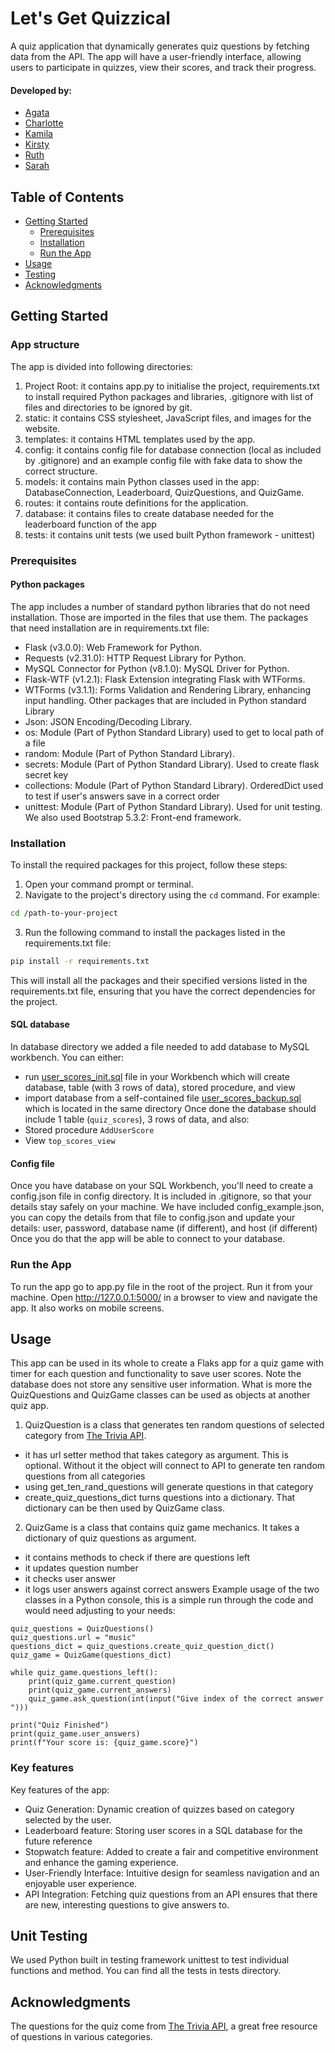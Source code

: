 # Let's Get Quizzical

A quiz application that dynamically generates quiz questions by fetching data from the API. The app will have a user-friendly interface, allowing users to participate in quizzes, view their scores, and track their progress.

#### Developed by:
- [Agata](https://github.com/ak-run)
- [Charlotte](https://github.com/charlotteshorey)
- [Kamila](https://github.com/pruskikam)
- [Kirsty](https://github.com/kirstyhenderson)
- [Ruth](https://github.com/ruthh88)
- [Sarah](https://github.com/0oSaraho0)

## Table of Contents

- [Getting Started](#getting-started)
  - [Prerequisites](#prerequisites)
  - [Installation](#installation)
  - [Run the App](#run-the-app)
- [Usage](#usage)
- [Testing](#testing)
- [Acknowledgments](#acknowledgments)

## Getting Started

### App structure
The app is divided into following directories: 
1. Project Root: it contains app.py to initialise the project, requirements.txt to install required Python packages and libraries, .gitignore with list of files and directories to be ignored by git.
2. static: it contains CSS stylesheet, JavaScript files, and images for the website.
3. templates: it contains HTML templates used by the app.
4. config: it contains config file for database connection (local as included by .gitignore) and an example config file with fake data to show the correct structure.
5. models: it contains main Python classes used in the app: DatabaseConnection, Leaderboard, QuizQuestions, and QuizGame.
6. routes: it contains route definitions for the application.
7. database: it contains files to create database needed for the leaderboard function of the app
8. tests: it contains unit tests (we used built Python framework - unittest)

### Prerequisites
#### Python packages
The app includes a number of standard python libraries that do not need installation. Those are imported in the files that use them.
The packages that need installation are in requirements.txt file:
- Flask (v3.0.0):  Web Framework for Python.
- Requests (v2.31.0): HTTP Request Library for Python.
- MySQL Connector for Python (v8.1.0): MySQL Driver for Python.
- Flask-WTF (v1.2.1): Flask Extension integrating Flask with WTForms.
- WTForms (v3.1.1): Forms Validation and Rendering Library, enhancing input handling.
Other packages that are included in Python standard Library
- Json: JSON Encoding/Decoding Library.
- os:  Module (Part of Python Standard Library) used to get to local path of a file
- random: Module (Part of Python Standard Library).
- secrets: Module (Part of Python Standard Library). Used to create flask secret key
- collections: Module (Part of Python Standard Library). OrderedDict used to test if user's answers save in a correct order  
- unittest: Module (Part of Python Standard Library). Used for unit testing.
We also used Bootstrap 5.3.2: Front-end framework.

### Installation
To install the required packages for this project, follow these steps:
1. Open your command prompt or terminal.
2. Navigate to the project's directory using the `cd` command. For example:
```bash
cd /path-to-your-project
```
3. Run the following command to install the packages listed in the requirements.txt file:
```bash
pip install -r requirements.txt
```
This will install all the packages and their specified versions listed in the requirements.txt file, ensuring that you have the correct dependencies for the project.
#### SQL database
In database directory we added a file needed to add database to MySQL workbench. You can either:
- run [user_scores_init.sql](database%2Fuser_scores_init.sql) file in your Workbench which will create database, table (with 3 rows of data), stored procedure, and view
- import database from a self-contained file [user_scores_backup.sql](database%2Fuser_scores_backup.sql) which is located in the same directory
Once done the database should include 1 table (`quiz_scores`), 3 rows of data, and also:
- Stored procedure `AddUserScore`
- View `top_scores_view`

#### Config file
Once you have database on your SQL Workbench, you'll need to create a config.json file in config directory. It is included in .gitignore, so that your details stay safely on your machine.
We have included config_example.json, you can copy the details from that file to config.json and update your details: user, password, database name (if different), and host (if different)
Once you do that the app will be able to connect to your database.

### Run the App
To run the app go to app.py file in the root of the project. Run it from your machine. Open http://127.0.0.1:5000/ in a browser to view and navigate the app. It also works on mobile screens. 

## Usage
This app can be used in its whole to create a Flaks app for a quiz game with timer for each question and functionality to save user scores. Note the database does not store any sensitive user information.
What is more the QuizQuestions and QuizGame classes can be used as objects at another quiz app. 
1. QuizQuestion is a class that generates ten random questions of selected category from [The Trivia API](https://the-trivia-api.com/). 
- it has url setter method that takes category as argument. This is optional. Without it the object will connect to API to generate ten random questions from all categories
- using get_ten_rand_questions will generate questions in that category
- create_quiz_questions_dict turns questions into a dictionary. That dictionary can be then used by QuizGame class.
2. QuizGame is a class that contains quiz game mechanics. It takes a dictionary of quiz questions as argument. 
- it contains methods to check if there are questions left
- it updates question number
- it checks user answer
- it logs user answers against correct answers
Example usage of the two classes in a Python console, this is a simple run through the code and would need adjusting to your needs:
```
quiz_questions = QuizQuestions()
quiz_questions.url = "music"
questions_dict = quiz_questions.create_quiz_question_dict()
quiz_game = QuizGame(questions_dict)

while quiz_game.questions_left():
    print(quiz_game.current_question)
    print(quiz_game.current_answers)
    quiz_game.ask_question(int(input("Give index of the correct answer ")))

print("Quiz Finished")
print(quiz_game.user_answers)
print(f"Your score is: {quiz_game.score}")
```
### Key features
Key features of the app:
- Quiz Generation: Dynamic creation of quizzes based on category selected by the user.
- Leaderboard feature: Storing user scores in a SQL database for the future reference
- Stopwatch feature: Added to create a fair and competitive environment and enhance the gaming experience.
- User-Friendly Interface: Intuitive design for seamless navigation and an enjoyable user experience.
- API Integration: Fetching quiz questions from an API ensures that there are new, interesting questions to give answers to.

## Unit Testing
We used Python built in testing framework unittest to test individual functions and method. You can find all the tests in tests directory.

## Acknowledgments
The questions for the quiz come from [The Trivia API](https://the-trivia-api.com/), a great free resource of questions in various categories. 
